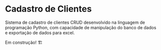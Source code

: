 # Cadastro de Clientes 

Sistema de cadastro de clientes CRUD desenvolvido na linguagem de programação Python,
com capacidade de manipulação do banco de dados e exportação de dados para excel.

Em construção! 🏗️
